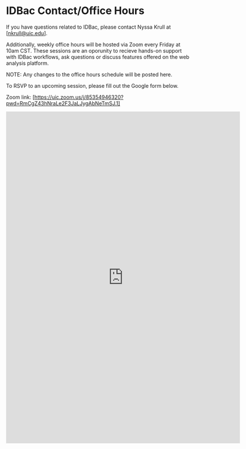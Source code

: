 # IDBac Contact/Office Hours

If you have questions related to IDBac, please contact Nyssa Krull at [nkrull@uic.edu].

Additionally, weekly office hours will be hosted via Zoom every Friday at 10am CST. These sessions are an oporunity to recieve hands-on support with IDBac workflows, ask questions or discuss features offered on the web  analysis platform. 

NOTE: Any changes to the office hours schedule will be posted here. 

To RSVP to an upcoming session, please fill out the Google form below. 

Zoom link: [https://uic.zoom.us/j/85354946320?pwd=RmCgZ43hNraLe2F3JaLJygAbNeTmSJ.1]
&nbsp;

<iframe src="https://docs.google.com/forms/d/e/1FAIpQLSfYVB6Ieq6Ap-1SKy0QjarTIHUSiqpetmXnmTv3qM3ZQktiNQ/viewform?embedded=true" width="640" height="908" frameborder="0" marginheight="0" marginwidth="0">Loading…</iframe>
